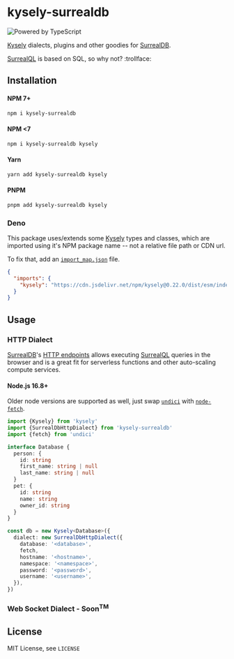 # kysely-surrealdb

![Powered by TypeScript](https://img.shields.io/badge/powered%20by-typescript-blue.svg)

[Kysely](https://github.com/koskimas/kysely) dialects, plugins and other goodies for [SurrealDB](https://www.surrealdb.com/).

[SurrealQL](https://surrealdb.com/docs/surrealql) is based on SQL, so why not? :trollface:

## Installation

#### NPM 7+

```bash
npm i kysely-surrealdb
```

#### NPM <7

```bash
npm i kysely-surrealdb kysely
```

#### Yarn

```bash
yarn add kysely-surrealdb kysely
```

#### PNPM

```bash
pnpm add kysely-surrealdb kysely
```

### Deno

This package uses/extends some [Kysely](https://github.com/koskimas/kysely) types and classes, which are imported using it's NPM package name -- not a relative file path or CDN url.

To fix that, add an [`import_map.json`](https://deno.land/manual@v1.26.1/linking_to_external_code/import_maps) file.

```json
{
  "imports": {
    "kysely": "https://cdn.jsdelivr.net/npm/kysely@0.22.0/dist/esm/index.js"
  }
}
```

## Usage

### HTTP Dialect

[SurrealDB](https://www.surrealdb.com/)'s [HTTP endpoints](https://surrealdb.com/docs/integration/http) allows executing [SurrealQL](https://surrealdb.com/docs/surrealql) queries in the browser and is a great fit for serverless functions and other auto-scaling compute services.

#### Node.js 16.8+

Older node versions are supported as well, just swap [`undici`](https://github.com/nodejs/undici) with [`node-fetch`](https://github.com/node-fetch/node-fetch).

```ts
import {Kysely} from 'kysely'
import {SurrealDbHttpDialect} from 'kysely-surrealdb'
import {fetch} from 'undici'

interface Database {
  person: {
    id: string
    first_name: string | null
    last_name: string | null
  }
  pet: {
    id: string
    name: string
    owner_id: string
  }
}

const db = new Kysely<Database>({
  dialect: new SurrealDbHttpDialect({
    database: '<database>',
    fetch,
    hostname: '<hostname>',
    namespace: '<namespace>',
    password: '<password>',
    username: '<username>',
  }),
})
```

### Web Socket Dialect - Soon<sup>TM</sup>

## License

MIT License, see `LICENSE`
